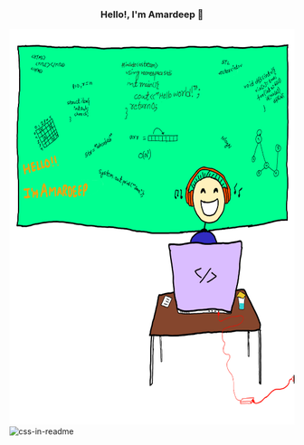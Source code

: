 <h3 align = "center">Hello!, I'm Amardeep 👋 </h3>


<div class="container">
        <img src="imgg.png", width="800", height="700">
<!--             <button class="btn1"><a href="https://www.linkedin.com/in/amard75" target="_blank">
                    <img src="l1.jpg" , width="225" , height="40"></a></button>
            <button class="btn2"><a href="https://codeforces.com/profile/amw9" target="_blank">
                    <img src="l2.png" , width="225" , height="39"></a></button> 
           <button class="btn3"><a href="https://www.codechef.com/users/poindexter" target="_blank">
                    <img src="l3.png" , width="225" , height="38"></a></button> -->
        <img src="sty.svg" width="400" height="400" alt="css-in-readme">
</div>

